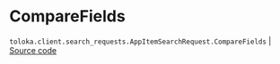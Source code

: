 # CompareFields
`toloka.client.search_requests.AppItemSearchRequest.CompareFields` | [Source code](https://github.com/Toloka/toloka-kit/blob/v1.2.3/src/client/search_requests.py#L1086)

